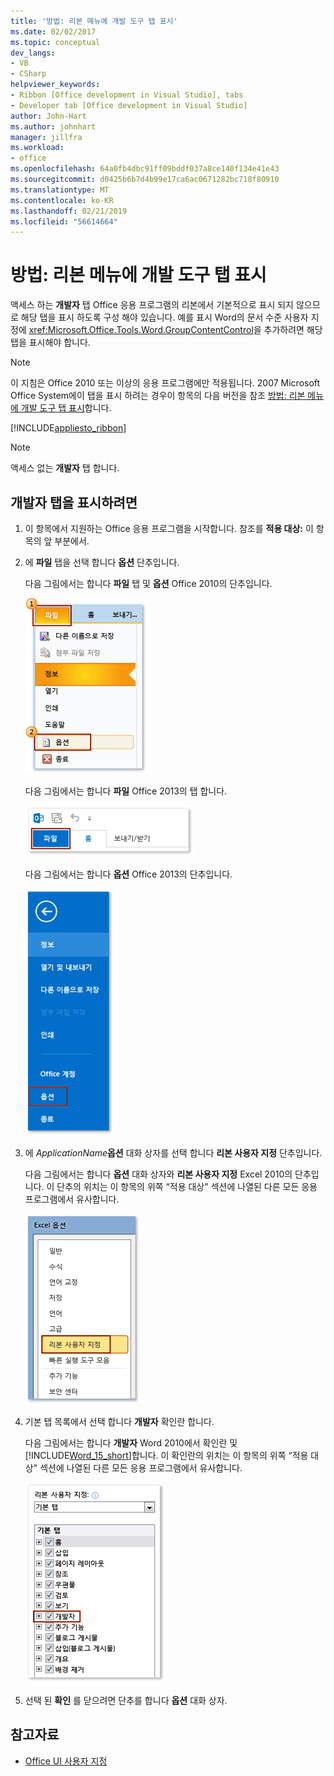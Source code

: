 ```yaml
---
title: '방법: 리본 메뉴에 개발 도구 탭 표시'
ms.date: 02/02/2017
ms.topic: conceptual
dev_langs:
- VB
- CSharp
helpviewer_keywords:
- Ribbon [Office development in Visual Studio], tabs
- Developer tab [Office development in Visual Studio]
author: John-Hart
ms.author: johnhart
manager: jillfra
ms.workload:
- office
ms.openlocfilehash: 64a0fb4dbc91ff09bddf037a8ce140f134e41e43
ms.sourcegitcommit: d0425b6b7d4b99e17ca6ac0671282bc718f80910
ms.translationtype: MT
ms.contentlocale: ko-KR
ms.lasthandoff: 02/21/2019
ms.locfileid: "56614664"
---
```

# <a name="how-to-show-the-developer-tab-on-the-ribbon"></a>방법: 리본 메뉴에 개발 도구 탭 표시
  액세스 하는 **개발자** 탭 Office 응용 프로그램의 리본에서 기본적으로 표시 되지 않으므로 해당 탭을 표시 하도록 구성 해야 있습니다. 예를 표시 Word의 문서 수준 사용자 지정에 <xref:Microsoft.Office.Tools.Word.GroupContentControl>을 추가하려면 해당 탭을 표시해야 합니다.

> [!NOTE]
>  이 지침은 Office 2010 또는 이상의 응용 프로그램에만 적용됩니다. 2007 Microsoft Office System에이 탭을 표시 하려는 경우이 항목의 다음 버전을 참조 [방법: 리본 메뉴에 개발 도구 탭 표시](https://web.archive.org/web/20140303033431/msdn.microsoft.com/library/bb608625(v=vs.90).aspx
)합니다.

 [!INCLUDE[appliesto_ribbon](../vsto/includes/appliesto-ribbon-md.md)]

> [!NOTE]
>  액세스 없는 **개발자** 탭 합니다.

## <a name="to-show-the-developer-tab"></a>개발자 탭을 표시하려면

1.  이 항목에서 지원하는 Office 응용 프로그램을 시작합니다. 참조를 **적용 대상:** 이 항목의 앞 부분에서.

2.  에 **파일** 탭을 선택 합니다 **옵션** 단추입니다.

     다음 그림에서는 합니다 **파일** 탭 및 **옵션** Office 2010의 단추입니다.

     ![Outlook 2010의 옵션 파일 선택](../vsto/media/vsto-office-file-tab.png "Outlook 2010의 옵션 파일 선택")

     다음 그림에서는 합니다 **파일** Office 2013의 탭 합니다.

     ![Outlook 2013의 파일 탭](../vsto/media/vsto-office2013-filetab.png "Outlook 2013의 파일 탭")

     다음 그림에서는 합니다 **옵션** Office 2013의 단추입니다.

     ![Outlook 2013 Preview의 옵션 단추](../vsto/media/vsto-office2013-optionsbutton.png "Outlook 2013 preview에서의 옵션 단추")

3.  에 _ApplicationName_**옵션** 대화 상자를 선택 합니다 **리본 사용자 지정** 단추입니다.

     다음 그림에서는 합니다 **옵션** 대화 상자와 **리본 사용자 지정** Excel 2010의 단추입니다. 이 단추의 위치는 이 항목의 위쪽 “적용 대상" 섹션에 나열된 다른 모든 응용 프로그램에서 유사합니다.

     ![사용자 지정 리본 단추](../vsto/media/vsto-office2010-customizeribbonbutton.png "리본 사용자 지정 단추")

4.  기본 탭 목록에서 선택 합니다 **개발자** 확인란 합니다.

     다음 그림에서는 합니다 **개발자** Word 2010에서 확인란 및 [!INCLUDE[Word_15_short](../vsto/includes/word-15-short-md.md)]합니다. 이 확인란의 위치는 이 항목의 위쪽 “적용 대상" 섹션에 나열된 다른 모든 응용 프로그램에서 유사합니다.

     ![Word 옵션 대화 상자에서 개발자 확인란](../vsto/media/vsto-office2010-developercheckbox.png "Word 옵션 대화 상자에서 확인란 The Developer")

5.  선택 된 **확인** 를 닫으려면 단추를 합니다 **옵션** 대화 상자.

## <a name="see-also"></a>참고자료
- [Office UI 사용자 지정](../vsto/office-ui-customization.md)
